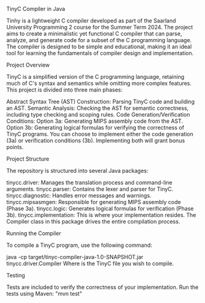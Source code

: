 TinyC Compiler in Java

Tinhy is a lightweight C compiler developed as part of the Saarland University Programming 2 course for the Summer Term 2024. The project aims to create a minimalistic yet functional C compiler that can parse, analyze, and generate code for a subset of the C programming language. The compiler is designed to be simple and educational, making it an ideal tool for learning the fundamentals of compiler design and implementation.

Project Overview

TinyC is a simplified version of the C programming language, retaining much of C's syntax and semantics while omitting more complex features. This project is divided into three main phases:

Abstract Syntax Tree (AST) Construction: Parsing TinyC code and building an AST.
Semantic Analysis: Checking the AST for semantic correctness, including type checking and scoping rules.
Code Generation/Verification Conditions:
Option 3a: Generating MIPS assembly code from the AST.
Option 3b: Generating logical formulas for verifying the correctness of TinyC programs.
You can choose to implement either the code generation (3a) or verification conditions (3b). Implementing both will grant bonus points.

Project Structure

The repository is structured into several Java packages:

tinycc.driver: Manages the translation process and command-line arguments.
tinycc.parser: Contains the lexer and parser for TinyC.
tinycc.diagnostic: Handles error messages and warnings.
tinycc.mipsasmgen: Responsible for generating MIPS assembly code (Phase 3a).
tinycc.logic: Generates logical formulas for verification (Phase 3b).
tinycc.implementation: This is where your implementation resides. The Compiler class in this package drives the entire compilation process.

Running the Compiler

To compile a TinyC program, use the following command:

java -cp target/tinyc-compiler-java-1.0-SNAPSHOT.jar tinycc.driver.Compiler <source-file>
Where <source-file> is the TinyC file you wish to compile.

Testing

Tests are included to verify the correctness of your implementation. Run the tests using Maven: "mvn test"
